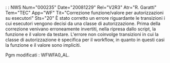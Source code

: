  :  : NWS Num="000235" Date="20081229" Rel="V2R3" Atr="R. Garatti" Tem="TEC" App="WF" Tit="Correzione funzione/valore per autorizzazioni su  esecutori" Sts="20"
È stato corretto un errore riguardante le transizioni i cui esecutori vengono decisi da una classe di autorizzazione.
Prima della correzione venivano erroneamente invertiti, nella ripresa dallo script, la funzione e il valore da testare.
L'errore non coinvolge transizioni in cui la classe di autorizzazione è specifica per il workflow,
in quanto in questi casi la funzione e il valore sono impliciti.

Pgm modificati :  WFWFA0_AL.

